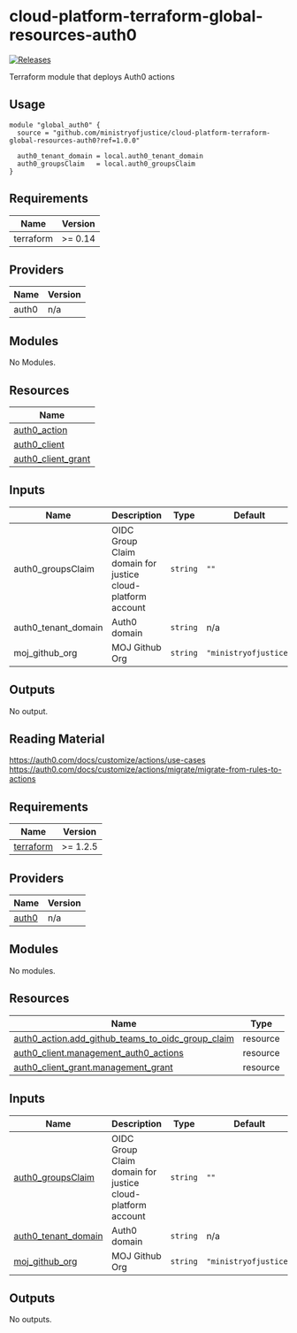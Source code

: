 # cloud-platform-terraform-global-resources-auth0

[![Releases](https://img.shields.io/github/release/ministryofjustice/cloud-platform-terraform-global-resources-auth0/all.svg?style=flat-square)](https://github.com/ministryofjustice/cloud-platform-terraform-global-resources-auth0/releases)

Terraform module that deploys Auth0 actions

## Usage

```
module "global_auth0" {
  source = "github.com/ministryofjustice/cloud-platform-terraform-global-resources-auth0?ref=1.0.0"

  auth0_tenant_domain = local.auth0_tenant_domain
  auth0_groupsClaim   = local.auth0_groupsClaim
}
```

<!--- BEGIN_TF_DOCS --->
## Requirements

| Name | Version |
|------|---------|
| terraform | >= 0.14 |

## Providers

| Name | Version |
|------|---------|
| auth0 | n/a |

## Modules

No Modules.

## Resources

| Name |
|------|
| [auth0_action](https://registry.terraform.io/providers/auth0/auth0/latest/docs/resources/action) |
| [auth0_client](https://registry.terraform.io/providers/auth0/auth0/latest/docs/resources/client) |
| [auth0_client_grant](https://registry.terraform.io/providers/auth0/auth0/latest/docs/resources/client_grant) |

## Inputs

| Name | Description | Type | Default | Required |
|------|-------------|------|---------|:--------:|
| auth0\_groupsClaim | OIDC Group Claim domain for justice cloud-platform account | `string` | `""` | no |
| auth0\_tenant\_domain | Auth0 domain | `string` | n/a | yes |
| moj\_github\_org | MOJ Github Org | `string` | `"ministryofjustice"` | no |

## Outputs

No output.

<!--- END_TF_DOCS --->

## Reading Material

https://auth0.com/docs/customize/actions/use-cases
https://auth0.com/docs/customize/actions/migrate/migrate-from-rules-to-actions

<!-- BEGIN_TF_DOCS -->
## Requirements

| Name | Version |
|------|---------|
| <a name="requirement_terraform"></a> [terraform](#requirement\_terraform) | >= 1.2.5 |

## Providers

| Name | Version |
|------|---------|
| <a name="provider_auth0"></a> [auth0](#provider\_auth0) | n/a |

## Modules

No modules.

## Resources

| Name | Type |
|------|------|
| [auth0_action.add_github_teams_to_oidc_group_claim](https://registry.terraform.io/providers/auth0/auth0/latest/docs/resources/action) | resource |
| [auth0_client.management_auth0_actions](https://registry.terraform.io/providers/auth0/auth0/latest/docs/resources/client) | resource |
| [auth0_client_grant.management_grant](https://registry.terraform.io/providers/auth0/auth0/latest/docs/resources/client_grant) | resource |

## Inputs

| Name | Description | Type | Default | Required |
|------|-------------|------|---------|:--------:|
| <a name="input_auth0_groupsClaim"></a> [auth0\_groupsClaim](#input\_auth0\_groupsClaim) | OIDC Group Claim domain for justice cloud-platform account | `string` | `""` | no |
| <a name="input_auth0_tenant_domain"></a> [auth0\_tenant\_domain](#input\_auth0\_tenant\_domain) | Auth0 domain | `string` | n/a | yes |
| <a name="input_moj_github_org"></a> [moj\_github\_org](#input\_moj\_github\_org) | MOJ Github Org | `string` | `"ministryofjustice"` | no |

## Outputs

No outputs.
<!-- END_TF_DOCS -->